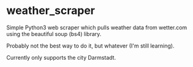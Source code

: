 # weather_scraper

Simple Python3 web scraper which pulls weather data from wetter.com
using the beautiful soup (bs4) library. 

Probably not the best way to do it,
but whatever (I'm still learning).

Currently only supports the city Darmstadt.
